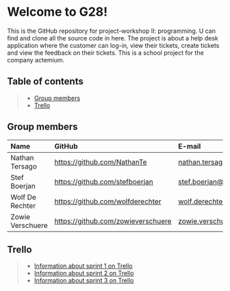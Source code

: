 # Welcome to G28!

This is the GitHub repository for project-workshop II: programming. U can find and clone all the source code in here. 
The project is about a help desk application where the customer can log-in, view their tickets, create tickets and view the feedback on their tickets. This is a school project for the company actemium.

## Table of contents

> - [Group members](#Group-members)
> - [Trello](#trello)

## Group members

| Name    | GitHub                        | E-mail                               |
| :---     | :---                          | :---                                |
| Nathan Tersago | <https://github.com/NathanTe> | [nathan.tersago@student.hogent.be](mailto:natahan.tersago@student.hogent.be) |
| Stef Boerjan | <https://github.com/stefboerjan> | [stef.boerjan@student.hogent.be](mailto:stef.boerjan@student.hogent.be) |
| Wolf De Rechter| <https://github.com/wolfderechter> | [wolf.derechter@student.hogent.be](mailto:wolf.derechter@student.hogent.be) |
| Zowie Verschuere| <https://github.com/zowieverschuere> | [zowie.verschuere@student.hogent.be](mailto:zowie.verschuere@student.hogent.be) |



## Trello
> - [Information about sprint 1 on Trello](https://trello.com/b/xlBlOm6H/projectendotnetsprint1)
> - [Information about sprint 2 on Trello](https://trello.com/b/greJiV0y/projectendotnetsprint2)
> - [Information about sprint 3 on Trello](https://trello.com/b/svtLigG4/projectendotnetsprint3)
